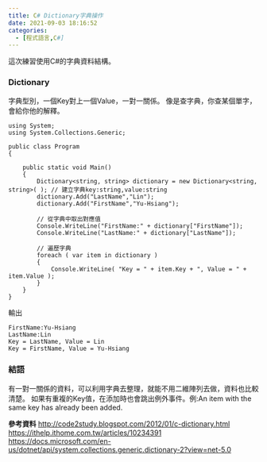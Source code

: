 ```yaml
---
title: C# Dictionary字典操作
date: 2021-09-03 18:16:52
categories:
  - [程式語言,C#]
---
```


這次練習使用C#的字典資料結構。

### Dictionary

字典型別，一個Key對上一個Value，一對一關係。
像是查字典，你查某個單字，會給你他的解釋。

```
using System;
using System.Collections.Generic;

public class Program
{
	
	public static void Main()
	{
		Dictionary<string, string> dictionary = new Dictionary<string, string>( ); // 建立字典key:string,value:string
		dictionary.Add("LastName","Lin");
		dictionary.Add("FirstName","Yu-Hsiang");
			
		// 從字典中取出對應值
		Console.WriteLine("FirstName:" + dictionary["FirstName"]);
		Console.WriteLine("LastName:" + dictionary["LastName"]);
		
		// 遍歷字典
		foreach ( var item in dictionary )
		{
			Console.WriteLine( "Key = " + item.Key + ", Value = " + item.Value );
		}
	}
}
```
輸出
```
FirstName:Yu-Hsiang
LastName:Lin
Key = LastName, Value = Lin
Key = FirstName, Value = Yu-Hsiang
```
### 結語

有一對一關係的資料，可以利用字典去整理，就能不用二維陣列去做，資料也比較清楚。
如果有重複的Key值，在添加時也會跳出例外事件。例:An item with the same key has already been added.

**參考資料**
http://code2study.blogspot.com/2012/01/c-dictionary.html
https://ithelp.ithome.com.tw/articles/10234391
https://docs.microsoft.com/en-us/dotnet/api/system.collections.generic.dictionary-2?view=net-5.0